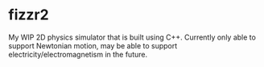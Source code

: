# fizzr2
 My WIP 2D physics simulator that is built using C++. Currently only able to support Newtonian motion, may be able to support electricity/electromagnetism in the future. 
